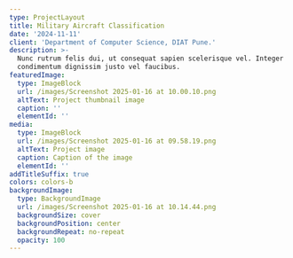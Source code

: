 ```yaml
---
type: ProjectLayout
title: Military Aircraft Classification
date: '2024-11-11'
client: 'Department of Computer Science, DIAT Pune.'
description: >-
  Nunc rutrum felis dui, ut consequat sapien scelerisque vel. Integer
  condimentum dignissim justo vel faucibus.
featuredImage:
  type: ImageBlock
  url: /images/Screenshot 2025-01-16 at 10.00.10.png
  altText: Project thumbnail image
  caption: ''
  elementId: ''
media:
  type: ImageBlock
  url: /images/Screenshot 2025-01-16 at 09.58.19.png
  altText: Project image
  caption: Caption of the image
  elementId: ''
addTitleSuffix: true
colors: colors-b
backgroundImage:
  type: BackgroundImage
  url: /images/Screenshot 2025-01-16 at 10.14.44.png
  backgroundSize: cover
  backgroundPosition: center
  backgroundRepeat: no-repeat
  opacity: 100
---
```

